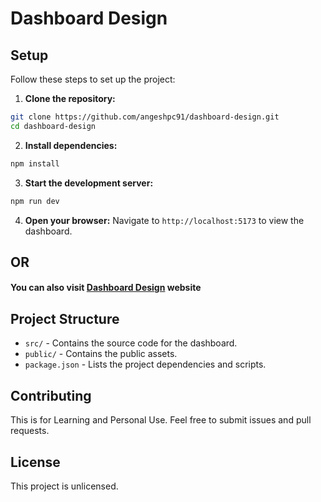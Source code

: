 # Dashboard Design

## Setup

Follow these steps to set up the project:

1. **Clone the repository:**

```bash
git clone https://github.com/angeshpc91/dashboard-design.git
cd dashboard-design
```

2. **Install dependencies:**

```bash
npm install
```

3. **Start the development server:**

```bash
npm run dev
```

4. **Open your browser:**
   Navigate to `http://localhost:5173` to view the dashboard.

## OR

#### You can also visit [Dashboard Design](https://magnificent-quokka-b155cd.netlify.app/) website

## Project Structure

- `src/` - Contains the source code for the dashboard.
- `public/` - Contains the public assets.
- `package.json` - Lists the project dependencies and scripts.

## Contributing

This is for Learning and Personal Use. Feel free to submit issues and pull requests.

## License

This project is unlicensed.
